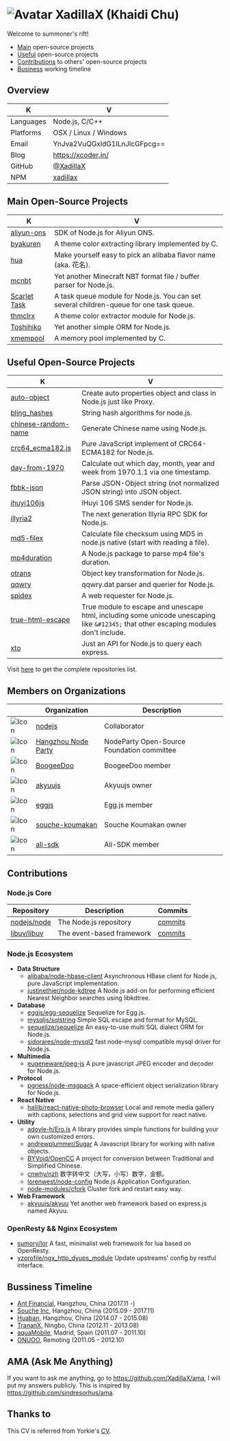 # ![Avatar](https://avatars0.githubusercontent.com/u/2842176?v=4&s=32) XadillaX (Khaidi Chu)

Welcome to summoner's rift!

+ [Main](#main-open-source-projects) open-source projects
+ [Useful](#useful-open-source-projects) open-source projects
+ [Contributions](#contributions) to others' open-source projects
+ [Business](#bussiness-timeline) working timeline

## Overview

| K | V |
|---|---|
| Languages | Node.js, C/C++ |
| Platforms | OSX / Linux / Windows |
| Email | YnJva2VuQGxldG1lLnJlcGFpcg== |
| Blog | https://xcoder.in/ |
| GitHub | [@XadillaX](https://github.com/XadillaX) |
| NPM | [xadillax](https://www.npmjs.com/~xadillax) |

## Main Open-Source Projects

| K | V |
|---|---|
| [aliyun-ons](https://github.com/XadillaX/aliyun-ons) | SDK of Node.js for Aliyun ONS. |
| [byakuren](https://github.com/XadillaX/byakuren) | A theme color extracting library implemented by C. |
| [hua](https://github.com/BoogeeDoo/hua) | Make yourself easy to pick an alibaba flavor name (aka. 花名). |
| [mcnbt](https://github.com/BoogeeDoo/mcnbt) | Yet another Minecraft NBT format file / buffer parser for Node.js. |
| [Scarlet Task](https://github.com/XadillaX/scarlet-task) | A task queue module for Node.js. You can set several children-queue for one task queue. |
| [thmclrx](https://github.com/XadillaX/thmclrx) | A theme color extractor module for Node.js. |
| [Toshihiko](http://docs.toshihikojs.com/en/) | Yet another simple ORM for Node.js. |
| [xmempool](https://github.com/XadillaX/xmempool) | A memory pool implemented by C. |

## Useful Open-Source Projects

| K | V |
|---|---|
| [auto-object](https://github.com/XadillaX/auto-object) | Create auto properties object and class in Node.js just like Proxy. |
| [bling_hashes](https://github.com/XadillaX/bling_hashes) | String hash algorithms for node.js. |
| [chinese-random-name](https://github.com/XadillaX/chinese-random-name) | Generate Chinese name using Node.js. |
| [crc64_ecma182.js](https://github.com/souche-koumakan/crc64_ecma182.js) | Pure JavaScript implement of CRC64-ECMA182 for Node.js. |
| [day-from-1970](https://github.com/XadillaX/day-from-1970) | Calculate out which day, month, year and week from 1970.1.1 via one timestamp. |
| [fbbk-json](https://github.com/XadillaX/fbibik-json) | Parse JSON-Object string (not normalized JSON string) into JSON object. |
| [ihuyi106js](https://github.com/XadillaX/ihuyi106js) | iHuyi 106 SMS sender for Node.js. |
| [illyria2](https://github.com/XadillaX/illyria2) | The next generation Illyria RPC SDK for Node.js. |
| [md5-filex](https://github.com/BoogeeDoo/md5-filex) | Calculate file checksum using MD5 in node.js native (start with reading a file). |
| [mp4duration](https://github.com/XadillaX/node-mp4duration) | A Node.js package to parse mp4 file's duration. |
| [otrans](https://github.com/XadillaX/otrans) | Object key transformation for Node.js. |
| [qqwry](https://github.com/souche-koumakan/qqwry) | qqwry.dat parser and querier for Node.js. |
| [spidex](https://github.com/XadillaX/spidex) | A web requester for Node.js. |
| [true-html-escape](https://github.com/XadillaX/true-html-escape) | True module to escape and unescape html, including some unicode unescaping like `&#12345;` that other escaping modules don't include. |
| [xto](https://github.com/XadillaX/xto) | Just an API for Node.js to query each express. |

Visit [here](https://github.com/XadillaX?tab=repositories) to get the complete repositories list.

## Members on Organizations

| | Organization | Description |
|-|--------------|-------------|
| ![Icon](https://avatars3.githubusercontent.com/u/9950313?v=4&s=70) | [nodejs](https://github.com/nodejs) | Collaborator |
| ![Icon](https://avatars0.githubusercontent.com/u/20986060?s=70&v=4) | [Hangzhou Node Party](https://github.com/Hangzhou-Node-Party) | NodeParty Open-Source Foundation committee |
| ![Icon](https://avatars2.githubusercontent.com/u/13481295?v=4&s=70) | [BoogeeDoo](https://github.com/boogeedoo) | BoogeeDoo member |
| ![Icon](https://avatars1.githubusercontent.com/u/18023624?v=4&s=70) | [akyuujs](https://github.com/akyuujs) | Akyuujs owner |
| ![Icon](https://avatars3.githubusercontent.com/u/15833670?s=70&v=4) | [eggjs](https://github.com/eggjs) | Egg.js member |
| ![Icon](https://avatars3.githubusercontent.com/u/25809234?v=4&s=70) | [souche-koumakan](https://github.com/souche-koumakan) | Souche Koumakan owner |
| ![Icon](https://avatars1.githubusercontent.com/u/11186302?v=4&s=70) | [ali-sdk](https://github.com/ali-sdk) | Ali-SDK member |

## Contributions

### Node.js Core

| Repository | Description | Commits |
|------------|-------------|---------|
| [nodejs/node](https://github.com/nodejs/node) | The Node.js repository | [commits](https://github.com/nodejs/node/commits?author=XadillaX) |
| [libuv/libuv](https://github.com/libuv/libuv) | The event-based framework | [commits](https://github.com/libuv/libuv/commits?author=XadillaX) |

### Node.js Ecosystem

+ **Data Structure**
    - [alibaba/node-hbase-client](https://github.com/alibaba/node-hbase-client/commits/master?author=XadillaX) Asynchronous HBase client for Node.js, pure JavaScript implementation.
    - [justinethier/node-kdtree](https://github.com/justinethier/node-kdtree/commits/master?author=XadillaX) A Node.js add-on for performing efficient Nearest Neighbor searches using libkdtree.
+ **Database**
    - [eggjs/egg-sequelize](https://github.com/eggjs/egg-sequelize/commits/master?author=XadillaX) Sequelize for Egg.js.
    - [mysqljs/sqlstring](https://github.com/mysqljs/sqlstring/commits/master?author=XadillaX) Simple SQL escape and format for MySQL.
    - [sequelize/sequelize](https://github.com/sequelize/sequelize/commits/master?author=XadillaX) An easy-to-use multi SQL dialect ORM for Node.js.
    - [sidorares/node-mysql2](https://github.com/sidorares/node-mysql2/commits/master?author=XadillaX) fast node-mysql compatible mysql driver for Node.js.
+ **Multimedia**
    - [eugeneware/jpeg-js](https://github.com/eugeneware/jpeg-js/commits/master?author=XadillaX) A pure javascript JPEG encoder and decoder for Node.js.
+ **Protocol**
    - [pgriess/node-msgpack](https://github.com/pgriess/node-msgpack/commits/master?author=XadillaX) A space-efficient object serialization library for Node.js.
+ **React Native**
    - [halilb/react-native-photo-browser](https://github.com/halilb/react-native-photo-browser/commits/master?author=XadillaX) Local and remote media gallery with captions, selections and grid view support for react native.
+ **Utility**
    - [adoyle-h/Ero.js](https://github.com/adoyle-h/Ero.js/commits/master?author=XadillaX) A library provides simple functions for building your own customized errors.
    - [andrewplummer/Sugar](https://github.com/andrewplummer/Sugar/commits/master?author=XadillaX) A Javascript library for working with native objects.
    - [BYVoid/OpenCC](https://github.com/BYVoid/OpenCC/commits/master?author=XadillaX) A project for conversion between Traditional and Simplified Chinese.
    - [cnwhy/nzh](https://github.com/cnwhy/nzh/commits/master?author=XadillaX) 数字转中文（大写，小写）数字，金额。
    - [lorenwest/node-config](https://github.com/lorenwest/node-config/commits/master?author=XadillaX) Node.js Application Configuration.
    - [node-modules/cfork](https://github.com/node-modules/cfork/commits/master?author=XadillaX) Cluster fork and restart easy way.
+ **Web Framework**
    - [akyuujs/akyuu](https://github.com/akyuujs/akyuu/commits/develop?author=XadillaX) Yet another web framework based on express.js named Akyuu.

### OpenResty && Nginx Ecosystem

+ [sumory/lor](https://github.com/sumory/lor/commits/master?author=XadillaX) A fast, minimalist web framework for lua based on OpenResty.
+ [yzprofile/ngx_http_dyups_module](https://github.com/yzprofile/ngx_http_dyups_module/commits/master?author=XadillaX) Update upstreams' config by restful interface.

## Bussiness Timeline

+ [Ant Financial](https://www.antfin.com), Hangzhou, China (2017.11 -)
+ [Souche Inc](https://tangeche.com/), Hangzhou, China (2015.09 - 2017.11)
+ [Huaban](https://huaban.com/), Hangzhou, China (2014.07 - 2015.08)
+ [TrananX](#), Ningbo, China (2012.11 - 2013.08)
+ [aquaMobile](https://www.linkedin.com/company-beta/497605/), Madrid, Spain (2011.07 - 2011.10)
+ [ONUOO](http://weibo.com/onuoo), Remoting (2011.05 - 2012.10)

## AMA (Ask Me Anything)

If you want to ask me anything, go to https://github.com/XadillaX/ama, I will put my answers publicly. This is inspired by https://github.com/sindresorhus/ama.

## Thanks to

This CV is referred from Yorkie's [CV](https://github.com/yorkie/me).
